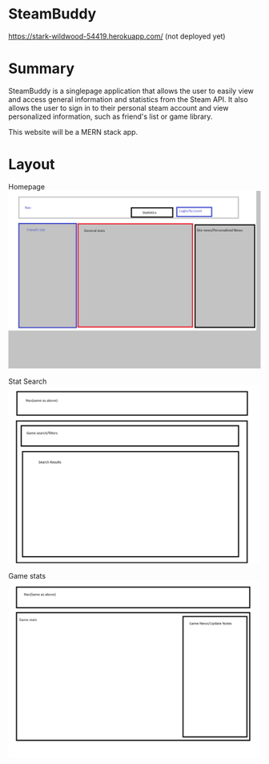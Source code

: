 # SteamBuddy
https://stark-wildwood-54419.herokuapp.com/ (not deployed yet)
# Summary

SteamBuddy is a singlepage application that allows the user to easily view and access general information and statistics from the Steam API.  It also allows the user to sign in to their personal steam account and view personalized information, such as friend's list or game library.  

This website will be a MERN stack app.

# Layout
Homepage
![Website Diagram](https://github.com/MatthewYokopovich/SteamBuddy/blob/master/img/readme1.png)

Stat Search
![Website Diagram](https://github.com/MatthewYokopovich/SteamBuddy/blob/master/img/readme2.png)

Game stats
![Website Diagram](https://github.com/MatthewYokopovich/SteamBuddy/blob/master/img/readme3.png)
